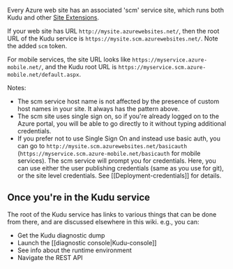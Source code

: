 Every Azure web site has an associated 'scm' service site, which runs both Kudu and other [Site Extensions](https://github.com/projectkudu/kudu/wiki/Azure-Site-Extensions).

If your web site has URL `http://mysite.azurewebsites.net/`, then the root URL of the Kudu service is `https://mysite.scm.azurewebsites.net/`. Note the added `scm` token.

For mobile services, the site URL looks like `https://myservice.azure-mobile.net/`, and the Kudu root URL is 
`https://myservice.scm.azure-mobile.net/default.aspx`.

Notes:

- The scm service host name is not affected by the presence of custom host names in your site. It always has the pattern above.
- The scm site uses single sign on, so if you're already logged on to the Azure portal, you will be able to go directly to it without typing additional credentials.
- If you prefer not to use Single Sign On and instead use basic auth, you can go to `http://mysite.scm.azurewebsites.net/basicauth` (`https://myservice.scm.azure-mobile.net/basicauth` for mobile services). The scm service will prompt you for credentials. Here, you can use either the user publishing credentials (same as you use for git), or the site level credentials. See [[Deployment-credentials]] for details.


## Once you're in the Kudu service

The root of the Kudu service has links to various things that can be done from there, and are discussed elsewhere in this wiki. e.g., you can:

- Get the Kudu diagnostic dump
- Launch the [[diagnostic console|Kudu-console]]
- See info about the runtime environment
- Navigate the REST API
